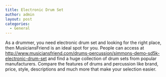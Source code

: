 ```yaml
---
title: Electronic Drum Set
author: admin
layout: post
categories:
  - General
---
```

As a drummer, you need electronic drum set and looking for the right place, then  MusiciansFriend is an ideal spot for you. People can access at <a href="http://www.musiciansfriend.com/drums-percussion/simmons-demo-sd5k-electronic-drum-set">http://www.musiciansfriend.com/drums-percussion/simmons-demo-sd5k-electronic-drum-set</a> and find a huge collection of drum sets from popular manufacturers. Compare the features of drums and percussion like brand, price, style, descriptions and much more that make your selection easier. 
